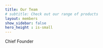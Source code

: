 ```yaml
---
title: Our Team
# subtitle: Check out our range of products
layout: members
show_sidebar: false
hero_height : is-small
---
```


<div class="title is-1"> Chief Founder</div>